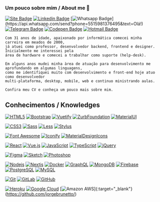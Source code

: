### Um pouco sobre mim / About me 👋


[![Site Badge](https://img.shields.io/badge/-Site-000000?style=flat-square&logo=react&logoColor=white&link=https://jorgebrunetto.com.br)](https://jorgebrunetto.com.br)
[![Linkedin Badge](https://img.shields.io/badge/-LinkedIn-blue?style=flat-square&logo=Linkedin&logoColor=white&link=https://www.linkedin.com/in/jorgebrunetto/)](https://www.linkedin.com/in/jorgebrunetto/)
[![Whatsapp Badge](https://img.shields.io/badge/-Whatsapp-4CA143?style=flat-square&labelColor=4CA143&logo=whatsapp&logoColor=white&link=https://api.whatsapp.com/send?phone=5515981376495&text=Olá!)](https://api.whatsapp.com/send?phone=5515981376495&text=Olá!)
[![Telegram Badge](https://img.shields.io/badge/-Telegram-1ca0f1?style=flat-square&labelColor=1ca0f1&logo=telegram&logoColor=white&link=https://t.me/jorgebrunetto)](https://t.me/jorgebrunetto)
[![Codepen Badge](https://img.shields.io/badge/-Codepen-000000?style=flat-square&logo=codepen&logoColor=white&link=https://codepen.io/jorgebrunetto)](https://codepen.io/jorgebrunetto)
[![Hotmail Badge](https://img.shields.io/badge/-Hotmail-0078D4?style=flat-square&logo=microsoft-outlook&logoColor=white&link=mailto:jorgebrunetto@hotmail.com)](mailto:jorgebrunettot@hotmail.com)

    Com 31 anos de idade, apaixonado por informática comecei minha carreira em meados de 2000,
    já atuei como professor, desenvolvedor backend, frontend e designer. Inicialmente me interessei pela
    área de hardware e comecei a trabalhar como suporte (help-desk).

    Em alguns anos mudei minha àrea de atuação para desenvolvimento me aprofundando em algumas linguagens,
    como me identifiquei muito com desenvolvimento e front-end hoje atuo como desenvolvedor
    multi-plataforma, desktop, mobile, web e continuo ministrando aulas.

    Confira meu CV e conheça um pouco mais sobre mim.

## Conhecimentos / Knowledges

[![HTML5](https://img.shields.io/badge/-HTML5-000?style=flat-square&logo=html5&logoColor=white&link=https://github.com/jorgebrunetto/)](https://github.com/jorgebrunetto/)
[![Bootstrap](https://img.shields.io/badge/-Bootstrap-000?style=flat-square&logo=bootstrap&link=https://github.com/jorgebrunetto/)](https://github.com/jorgebrunetto/)
[![Vuetify](https://img.shields.io/badge/-Vuetify-000?style=flat-square&logo=vuetify&link=https://github.com/jorgebrunetto/)](https://github.com/jorgebrunetto/)
[![ZurbFoundation](https://img.shields.io/badge/-Zurb%20Foundation-000?style=flat-square&logo=favro&link=https://github.com/jorgebrunetto/)](https://github.com/jorgebrunetto/)
[![MaterialUI](https://img.shields.io/badge/-MaterialUI-000?style=flat-square&logo=material-ui&link=https://github.com/jorgebrunetto/)](https://github.com/jorgebrunetto/)

[![CSS3](https://img.shields.io/badge/-CSS3-000?style=flat-square&logo=css3&link=https://github.com/jorgebrunetto/)](https://github.com/jorgebrunetto/)
[![Sass](https://img.shields.io/badge/-Sass-000?style=flat-square&logo=sass&link=https://github.com/jorgebrunetto/)](https://github.com/jorgebrunetto/)
[![Less](https://img.shields.io/badge/-Less-000?style=flat-square&logo=sass&link=https://github.com/jorgebrunetto/)](https://github.com/jorgebrunetto/)
[![Stylus](https://img.shields.io/badge/-Stylus-000?style=flat-square&logo=stylus&link=https://github.com/jorgebrunetto/)](https://github.com/jorgebrunetto/)

[![Font Awesome](https://img.shields.io/badge/-Font%20Awesome-000?style=flat-square&logo=font-awesome&link=https://github.com/jorgebrunetto/)](https://github.com/jorgebrunetto/)
[![Iconify](https://img.shields.io/badge/-Iconify-000?style=flat-square&logo=iconify&link=https://github.com/jorgebrunetto/)](https://github.com/jorgebrunetto/)
[![MaterialDesignIcons](https://img.shields.io/badge/-Material%20Design%20Icons-000?style=flat-square&logo=material-design-icons&link=https://github.com/jorgebrunetto/)](https://github.com/jorgebrunetto/)

[![React](https://img.shields.io/badge/-React-000?style=flat-square&logo=react&link=https://github.com/jorgebrunetto/)](https://github.com/jorgebrunetto/)
[![Vue.js](https://img.shields.io/badge/-Vuejs-000?style=flat-square&logo=vue.js&link=https://github.com/jorgebrunetto/)](https://github.com/jorgebrunetto/)
[![JavaScript](https://img.shields.io/badge/-JavaScript-000?style=flat-square&logo=javascript&link=https://github.com/jorgebrunetto/)](https://github.com/jorgebrunetto/)
[![TypeScript](https://img.shields.io/badge/-TypeScript-000?style=flat-square&logo=typescript&link=https://github.com/jorgebrunetto/)](https://github.com/jorgebrunetto/)
[![jQuery](https://img.shields.io/badge/-jQuery-000?style=flat-square&logo=jquery&link=https://github.com/jorgebrunetto/)](https://github.com/jorgebrunetto/)

[![Figma](https://img.shields.io/badge/-Figma-000?style=flat-square&logo=figma&link=https://github.com/jorgebrunetto/)](https://github.com/jorgebrunetto/)
[![Sketch](https://img.shields.io/badge/-Sketch-000?style=flat-square&logo=sketch&link=https://github.com/jorgebrunetto/)](https://github.com/jorgebrunetto/)
[![Photoshop](https://img.shields.io/badge/-Photoshop-000?style=flat-square&logo=adobe-photoshop&link=https://github.com/jorgebrunetto/)](https://github.com/jorgebrunetto/)


[![Nodejs](https://img.shields.io/badge/-Nodejs-000?style=flat-square&logo=Node.js&link=https://github.com/jorgebrunetto/)](https://github.com/jorgebrunetto/)
[![Nextjs](https://img.shields.io/badge/-Nextjs-000?style=flat-square&logo=Next.js&link=https://github.com/jorgebrunetto/)](https://github.com/jorgebrunetto/)
[![Docker](https://img.shields.io/badge/-Docker-000?style=flat-square&logo=docker&link=https://github.com/jorgebrunetto/)](https://github.com/jorgebrunetto/)
[![GraphQL](https://img.shields.io/badge/-GraphQL-000?style=flat-square&logo=graphql&link=https://github.com/jorgebrunetto/)](https://github.com/jorgebrunetto/)
[![MongoDB](https://img.shields.io/badge/-MongoDB-000?style=flat-square&logo=mongodb&link=https://github.com/jorgebrunetto/)](https://github.com/jorgebrunetto/)
[![Firebase](https://img.shields.io/badge/-Firebase-000?style=flat-square&logo=firebase&link=https://github.com/jorgebrunetto/)](https://github.com/jorgebrunetto/)
[![PostgreSQL](https://img.shields.io/badge/-PostgreSQL-000?style=flat-square&logo=postgresql&link=https://github.com/jorgebrunetto/)](https://github.com/jorgebrunetto/)
[![MySQL](https://img.shields.io/badge/-MySQL-000?style=flat-square&logo=mysql&link=https://github.com/jorgebrunetto/)](https://github.com/jorgebrunetto/)

[![Git](https://img.shields.io/badge/-Git-000?style=flat-square&logo=git&link=https://github.com/jorgebrunetto/)](https://github.com/jorgebrunetto/)
[![GitLab](https://img.shields.io/badge/-GitLab-000?style=flat-square&logo=gitlab&link=https://github.com/jorgebrunetto/)](https://github.com/jorgebrunetto/)
[![GitHub](https://img.shields.io/badge/-GitHub-000?style=flat-square&logo=github&link=https://github.com/jorgebrunetto/)](https://github.com/jorgebrunetto/)

[![Heroku](https://img.shields.io/badge/-Heroku-000?style=flat-square&logo=heroku&link=https://github.com/jorgebrunetto/)](https://github.com/jorgebrunetto/)
[![Google Cloud](https://img.shields.io/badge/Google%20Cloud-000?style=flat-square&logo=google-cloud&link=https://github.com/jorgebrunetto/)](https://github.com/jorgebrunetto/)
[![Amazon AWS](https://img.shields.io/badge/Amazon%20AWS-000?style=flat-square&logo=amazon-aws&link=https://github.com/jorgebrunetto/)]{:target="_blank"}(https://github.com/jorgebrunetto/)
